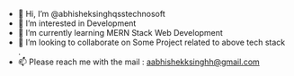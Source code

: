 - 👋 Hi, I’m @abhisheksinghqsstechnosoft
- 👀 I’m interested in Development
- 🌱 I’m currently learning MERN Stack Web Development
- 💞️ I’m looking to collaborate on Some Project related to above tech stack .
- 📫 Please reach me with the mail : aabhishekksinghh@gmail.com

<!---
abhisheksinghqsstechnosoft/abhisheksinghqsstechnosoft is a ✨ special ✨ repository because its `README.md` (this file) appears on your GitHub profile.
You can click the Preview link to take a look at your changes.
--->
